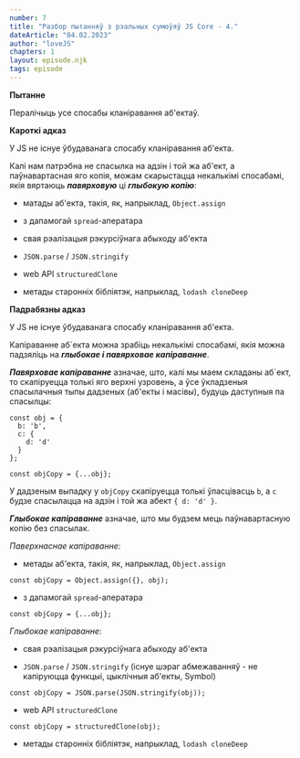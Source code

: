 ```yaml
---
number: 7
title: "Разбор пытанняў з рэальных сумоўяў JS Core - 4."
dateArticle: "04.02.2023"
author: "loveJS"
chapters: 1
layout: episode.njk
tags: episode
---
```


**Пытанне**

Пералічыць усе спосабы кланіравання аб'ектаў.

**Кароткі адказ**

У JS не існуе ўбудаванага спосабу кланіравання аб'екта.

Калі нам патрэбна не спасылка на адзін і той жа аб'ект, а паўнавартасная яго копія, можам скарыстацца некалькімі спосабамі, якія вяртаюць **_павярховую_** ці **_глыбокую копію_**:

- матады аб'екта, такія, як, напрыклад, `Object.assign`

- з дапамогай `spread`-аператара

- свая рэалізацыя рэкурсіўнага абыходу аб'екта

- `JSON.parse` / `JSON.stringify`

- web API `structuredClone`

- метады старонніх бібліятэк, напрыклад, `lodash cloneDeep`

**Падрабязны адказ**

У JS не існуе ўбудаванага спосабу кланіравання аб'екта.

Капіраванне аб`екта можна зрабіць некалькімі спосабамі, якія можна падзяліць на **_глыбокае і павярховае капіраванне_**.

**_Павярховае капіраванне_** азначае, што, калі мы маем складаны аб`ект, то скапіруецца толькі яго верхні узровень, а ўсе ўкладзеныя спасылачныя тыпы дадзеных (аб'екты і масівы), будуць даступныя па спасылцы:

```
const obj = {
  b: 'b',
  c: {
    d: 'd'
  }
};

const objCopy = {...obj};
```
У дадзеным выпадку у `objCopy` скапіруецца толькі ўласцівасць `b`, а `с` будзе спасылацца на адзін і той жа абект `{ d: 'd' }`.

**_Глыбокае капіраванне_** азначае, што мы будзем мець паўнавартасную копію без спасылак.

_Паверхнаснае капіраванне_:

- метады аб'екта, такія, як, напрыклад, `Object.assign`

```
const objCopy = Object.assign({}, obj);
```

- з дапамогай `spread`-аператара

```
const objCopy = {...obj};
```

_Глыбокае капіраванне_:

- свая рэалізацыя рэкурсіўнага абыходу аб'екта

- `JSON.parse` / `JSON.stringify` (існуе шэраг абмежаванняў - не капіруюцца функцыі, цыклічныя аб'екты, Symbol)

```
const objCopy = JSON.parse(JSON.stringify(obj));
```

- web API `structuredClone`

```
const objCopy = structuredClone(obj);
```

- метады старонніх бібліятэк, напрыклад, `lodash cloneDeep`
